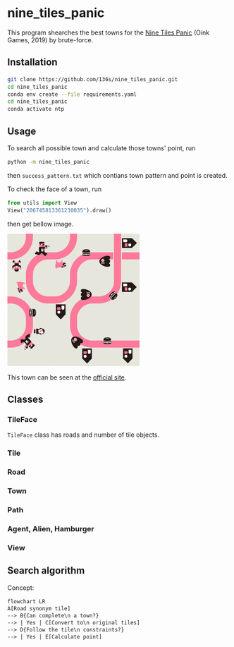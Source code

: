 # nine_tiles_panic

This program shearches the best towns for the [Nine Tiles Panic](https://oinkgames.com/en/games/analog/nine-tiles-panic/) (Oink Games, 2019) by brute-force.

## Installation

```bash
git clone https://github.com/136s/nine_tiles_panic.git
cd nine_tiles_panic
conda env create --file requirements.yaml
cd nine_tiles_panic
conda activate ntp
```

## Usage

To search all possible town and calculate those towns' point, run

```bash
python -m nine_tiles_panic
```

then `success_pattern.txt` which contians town pattern and point is created.

To check the face of a town, run

```python
from utils import View
View("206745813361230035").draw()
```

then get bellow image.

![town of 206745813361230035](./docs/imgs/town_206745813361230035.png)

This town can be seen at the [official site](https://oinkgames.com/images/description/nine-tiles-panic/image02.jpg).

## Classes

### TileFace

`TileFace` class has roads and number of tile objects.

### Tile

### Road

### Town

### Path

### Agent, Alien, Hamburger

### View

## Search algorithm

Concept:

```mermaid
flowchart LR
A[Road synonym tile] 
--> B{Can complete\n a town?} 
--> | Yes | C[Convert to\n original tiles]
--> D{Follow the tile\n constraints?} 
--> | Yes | E[Calculate point]
```
